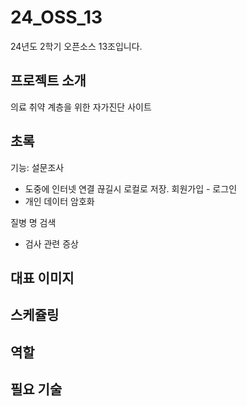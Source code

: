 # 24_OSS_13
24년도 2학기 오픈소스 13조입니다.

## 프로젝트 소개
의료 취약 계층을 위한 자가진단 사이트



## 초록
기능:
  설문조사
  - 도중에 인터넷 연결 끊길시 로컬로 저장.
  회원가입 - 로그인
  - 개인 데이터 암호화


  질병 명 검색 
  - 검사 관련 증상 
  
  


## 대표 이미지


  
## 스케쥴링




## 역할



## 필요 기술


##



